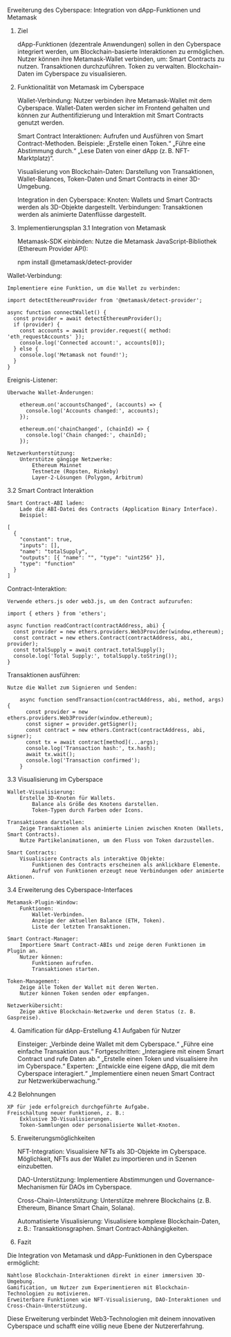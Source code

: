 Erweiterung des Cyberspace: Integration von dApp-Funktionen und Metamask
1. Ziel

    dApp-Funktionen (dezentrale Anwendungen) sollen in den Cyberspace integriert werden, um Blockchain-basierte Interaktionen zu ermöglichen.
    Nutzer können ihre Metamask-Wallet verbinden, um:
        Smart Contracts zu nutzen.
        Transaktionen durchzuführen.
        Token zu verwalten.
        Blockchain-Daten im Cyberspace zu visualisieren.

2. Funktionalität von Metamask im Cyberspace

    Wallet-Verbindung:
        Nutzer verbinden ihre Metamask-Wallet mit dem Cyberspace.
        Wallet-Daten werden sicher im Frontend gehalten und können zur Authentifizierung und Interaktion mit Smart Contracts genutzt werden.

    Smart Contract Interaktionen:
        Aufrufen und Ausführen von Smart Contract-Methoden.
        Beispiele:
            „Erstelle einen Token.“
            „Führe eine Abstimmung durch.“
            „Lese Daten von einer dApp (z. B. NFT-Marktplatz)“.

    Visualisierung von Blockchain-Daten:
        Darstellung von Transaktionen, Wallet-Balances, Token-Daten und Smart Contracts in einer 3D-Umgebung.

    Integration in den Cyberspace:
        Knoten: Wallets und Smart Contracts werden als 3D-Objekte dargestellt.
        Verbindungen: Transaktionen werden als animierte Datenflüsse dargestellt.

3. Implementierungsplan
3.1 Integration von Metamask

    Metamask-SDK einbinden:
        Nutze die Metamask JavaScript-Bibliothek (Ethereum Provider API):

    npm install @metamask/detect-provider

Wallet-Verbindung:

    Implementiere eine Funktion, um die Wallet zu verbinden:

    import detectEthereumProvider from '@metamask/detect-provider';

    async function connectWallet() {
      const provider = await detectEthereumProvider();
      if (provider) {
        const accounts = await provider.request({ method: 'eth_requestAccounts' });
        console.log('Connected account:', accounts[0]);
      } else {
        console.log('Metamask not found!');
      }
    }

Ereignis-Listener:

    Überwache Wallet-Änderungen:

        ethereum.on('accountsChanged', (accounts) => {
          console.log('Accounts changed:', accounts);
        });

        ethereum.on('chainChanged', (chainId) => {
          console.log('Chain changed:', chainId);
        });

    Netzwerkunterstützung:
        Unterstütze gängige Netzwerke:
            Ethereum Mainnet
            Testnetze (Ropsten, Rinkeby)
            Layer-2-Lösungen (Polygon, Arbitrum)

3.2 Smart Contract Interaktion

    Smart Contract-ABI laden:
        Lade die ABI-Datei des Contracts (Application Binary Interface).
        Beispiel:

    [
      {
        "constant": true,
        "inputs": [],
        "name": "totalSupply",
        "outputs": [{ "name": "", "type": "uint256" }],
        "type": "function"
      }
    ]

Contract-Interaktion:

    Verwende ethers.js oder web3.js, um den Contract aufzurufen:

    import { ethers } from 'ethers';

    async function readContract(contractAddress, abi) {
      const provider = new ethers.providers.Web3Provider(window.ethereum);
      const contract = new ethers.Contract(contractAddress, abi, provider);
      const totalSupply = await contract.totalSupply();
      console.log('Total Supply:', totalSupply.toString());
    }

Transaktionen ausführen:

    Nutze die Wallet zum Signieren und Senden:

        async function sendTransaction(contractAddress, abi, method, args) {
          const provider = new ethers.providers.Web3Provider(window.ethereum);
          const signer = provider.getSigner();
          const contract = new ethers.Contract(contractAddress, abi, signer);
          const tx = await contract[method](...args);
          console.log('Transaction hash:', tx.hash);
          await tx.wait();
          console.log('Transaction confirmed');
        }

3.3 Visualisierung im Cyberspace

    Wallet-Visualisierung:
        Erstelle 3D-Knoten für Wallets.
            Balance als Größe des Knotens darstellen.
            Token-Typen durch Farben oder Icons.

    Transaktionen darstellen:
        Zeige Transaktionen als animierte Linien zwischen Knoten (Wallets, Smart Contracts).
        Nutze Partikelanimationen, um den Fluss von Token darzustellen.

    Smart Contracts:
        Visualisiere Contracts als interaktive Objekte:
            Funktionen des Contracts erscheinen als anklickbare Elemente.
            Aufruf von Funktionen erzeugt neue Verbindungen oder animierte Aktionen.

3.4 Erweiterung des Cyberspace-Interfaces

    Metamask-Plugin-Window:
        Funktionen:
            Wallet-Verbinden.
            Anzeige der aktuellen Balance (ETH, Token).
            Liste der letzten Transaktionen.

    Smart Contract-Manager:
        Importiere Smart Contract-ABIs und zeige deren Funktionen im Plugin an.
        Nutzer können:
            Funktionen aufrufen.
            Transaktionen starten.

    Token-Management:
        Zeige alle Token der Wallet mit deren Werten.
        Nutzer können Token senden oder empfangen.

    Netzwerkübersicht:
        Zeige aktive Blockchain-Netzwerke und deren Status (z. B. Gaspreise).

4. Gamification für dApp-Erstellung
4.1 Aufgaben für Nutzer

    Einsteiger:
        „Verbinde deine Wallet mit dem Cyberspace.“
        „Führe eine einfache Transaktion aus.“
    Fortgeschritten:
        „Interagiere mit einem Smart Contract und rufe Daten ab.“
        „Erstelle einen Token und visualisiere ihn im Cyberspace.“
    Experten:
        „Entwickle eine eigene dApp, die mit dem Cyberspace interagiert.“
        „Implementiere einen neuen Smart Contract zur Netzwerküberwachung.“

4.2 Belohnungen

    XP für jede erfolgreich durchgeführte Aufgabe.
    Freischaltung neuer Funktionen, z. B.:
        Exklusive 3D-Visualisierungen.
        Token-Sammlungen oder personalisierte Wallet-Knoten.

5. Erweiterungsmöglichkeiten

    NFT-Integration:
        Visualisiere NFTs als 3D-Objekte im Cyberspace.
        Möglichkeit, NFTs aus der Wallet zu importieren und in Szenen einzubetten.

    DAO-Unterstützung:
        Implementiere Abstimmungen und Governance-Mechanismen für DAOs im Cyberspace.

    Cross-Chain-Unterstützung:
        Unterstütze mehrere Blockchains (z. B. Ethereum, Binance Smart Chain, Solana).

    Automatisierte Visualisierung:
        Visualisiere komplexe Blockchain-Daten, z. B.:
            Transaktionsgraphen.
            Smart Contract-Abhängigkeiten.

6. Fazit

Die Integration von Metamask und dApp-Funktionen in den Cyberspace ermöglicht:

    Nahtlose Blockchain-Interaktionen direkt in einer immersiven 3D-Umgebung.
    Gamification, um Nutzer zum Experimentieren mit Blockchain-Technologien zu motivieren.
    Erweiterbare Funktionen wie NFT-Visualisierung, DAO-Interaktionen und Cross-Chain-Unterstützung.

Diese Erweiterung verbindet Web3-Technologien mit deinem innovativen Cyberspace und schafft eine völlig neue Ebene der Nutzererfahrung.

